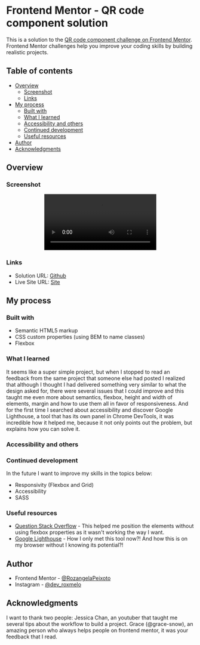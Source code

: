 # Frontend Mentor - QR code component solution

This is a solution to the [QR code component challenge on Frontend Mentor](https://www.frontendmentor.io/challenges/qr-code-component-iux_sIO_H). Frontend Mentor challenges help you improve your coding skills by building realistic projects. 

## Table of contents

- [Overview](#overview)
  - [Screenshot](#screenshot)
  - [Links](#links)
- [My process](#my-process)
  - [Built with](#built-with)
  - [What I learned](#what-i-learned)
  - [Accessibility and others](#Accessibility-and-others)
  - [Continued development](#continued-development)
  - [Useful resources](#useful-resources)
- [Author](#author)
- [Acknowledgments](#acknowledgments)

## Overview

### Screenshot
<div align="center">
  <video src="https://github.com/RozangelaPeixoto/qrcode_component/assets/140510936/a7e9e958-742a-4b28-8002-534642bbe249">
</div>

### Links

- Solution URL: [Github](https://github.com/RozangelaPeixoto/qrcode_component/)
- Live Site URL: [Site](https://rozangelapeixoto.github.io/qrcode_component/)

## My process

### Built with

- Semantic HTML5 markup
- CSS custom properties (using BEM to name classes)
- Flexbox

### What I learned

It seems like a super simple project, but when I stopped to read an feedback from the same project that someone else had posted I realized that although I thought I had delivered something very similar to what the design asked for, there were several issues that I could improve and this taught me even more about semantics, flexbox, height and width of elements, margin and how to use them all in favor of responsiveness. And for the first time I searched about accessibility and discover Google Lighthouse, a tool that has its own panel in Chrome DevTools, it was incredible how it helped me, because it not only points out the problem, but explains how you can solve it.

### Accessibility and others



### Continued development

In the future I want to improve my skills in the topics below: 
- Responsivity (Flexbox and Grid)
- Accessibility 
- SASS

### Useful resources

- [Question Stack Overflow](https://stackoverflow.com/questions/31000885/align-an-element-to-bottom-with-flexbox) - This helped me position the elements without using flexbox properties as it wasn't working the way I want.
- [Google Lighthouse](https://developer.chrome.com/docs/lighthouse) - How I only met this tool now?! And how this is on my browser without I knowing its potential?!

## Author

- Frontend Mentor - [@RozangelaPeixoto](https://www.frontendmentor.io/profile/RozangelaPeixoto)
- Instagram - [@dev_roxmelo](https://www.instagram.com/dev_roxmelo/)

## Acknowledgments

I want to thank two people:
Jessica Chan, an youtuber that taught me several tips about the workflow to build a project.
Grace (@grace-snow), an amazing person who always helps people on frontend mentor, it was your feedback that I read.